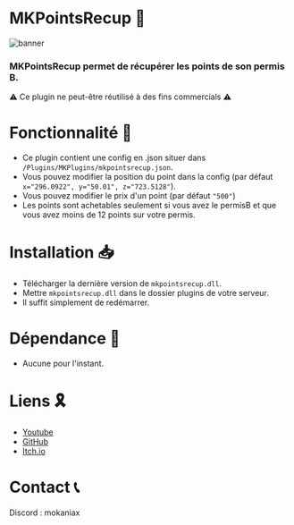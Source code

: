 # MKPointsRecup 🧾
![banner](https://github.com/user-attachments/assets/16c4a4ff-88e9-4021-882b-d80842b699c5)
### MKPointsRecup permet de récupérer les points de son permis B.
⚠ Ce plugin ne peut-être réutilisé à des fins commercials ⚠
# Fonctionnalité 🧰
- Ce plugin contient une config en .json situer dans `/Plugins/MKPlugins/mkpointsrecup.json`.
- Vous pouvez modifier la position du point dans la config (par défaut `x="296.0922", y="50.01", z="723.5128"`).
- Vous pouvez modifier le prix d'un point (par défaut `"500"`)
- Les points sont achetables seulement si vous avez le permisB et que vous avez moins de 12 points sur votre permis.
# Installation 📥
- Télécharger la dernière version de `mkpointsrecup.dll`.
- Mettre `mkpointsrecup.dll` dans le dossier plugins de votre serveur.
- Il suffit simplement de redémarrer.
# Dépendance 📜
- Aucune pour l'instant.
# Liens 🎗
- [Youtube](https://www.youtube.com/@mokaniax/videos)
- [GitHub](https://github.com/MokaNiax)
- [Itch.io](https://mokaniax.itch.io)
# Contact 📞
Discord : mokaniax
